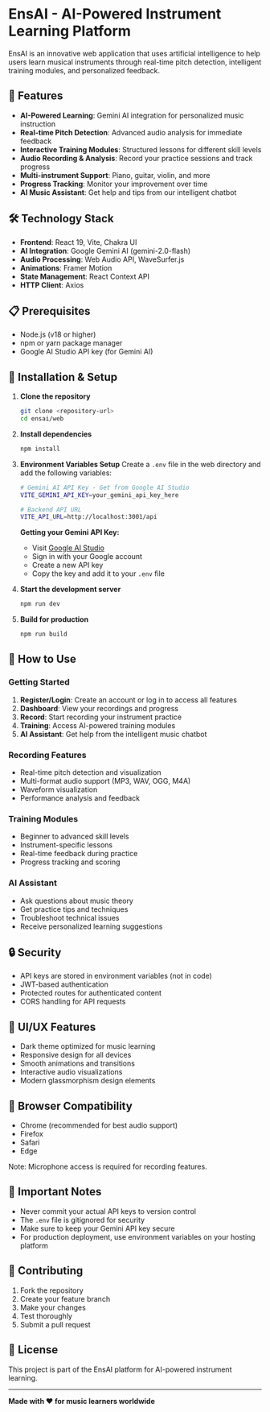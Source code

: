 # EnsAI - AI-Powered Instrument Learning Platform

EnsAI is an innovative web application that uses artificial intelligence to help users learn musical instruments through real-time pitch detection, intelligent training modules, and personalized feedback.

## 🚀 Features

- **AI-Powered Learning**: Gemini AI integration for personalized music instruction
- **Real-time Pitch Detection**: Advanced audio analysis for immediate feedback
- **Interactive Training Modules**: Structured lessons for different skill levels
- **Audio Recording & Analysis**: Record your practice sessions and track progress
- **Multi-instrument Support**: Piano, guitar, violin, and more
- **Progress Tracking**: Monitor your improvement over time
- **AI Music Assistant**: Get help and tips from our intelligent chatbot

## 🛠️ Technology Stack

- **Frontend**: React 19, Vite, Chakra UI
- **AI Integration**: Google Gemini AI (gemini-2.0-flash)
- **Audio Processing**: Web Audio API, WaveSurfer.js
- **Animations**: Framer Motion
- **State Management**: React Context API
- **HTTP Client**: Axios

## 📋 Prerequisites

- Node.js (v18 or higher)
- npm or yarn package manager
- Google AI Studio API key (for Gemini AI)

## 🔧 Installation & Setup

1. **Clone the repository**
   ```bash
   git clone <repository-url>
   cd ensai/web
   ```

2. **Install dependencies**
   ```bash
   npm install
   ```

3. **Environment Variables Setup**
   Create a `.env` file in the web directory and add the following variables:
   ```bash
   # Gemini AI API Key - Get from Google AI Studio
   VITE_GEMINI_API_KEY=your_gemini_api_key_here
   
   # Backend API URL
   VITE_API_URL=http://localhost:3001/api
   ```

   **Getting your Gemini API Key:**
   - Visit [Google AI Studio](https://aistudio.google.com/)
   - Sign in with your Google account
   - Create a new API key
   - Copy the key and add it to your `.env` file

4. **Start the development server**
   ```bash
   npm run dev
   ```

5. **Build for production**
   ```bash
   npm run build
   ```

## 🎵 How to Use

### Getting Started
1. **Register/Login**: Create an account or log in to access all features
2. **Dashboard**: View your recordings and progress
3. **Record**: Start recording your instrument practice
4. **Training**: Access AI-powered training modules
5. **AI Assistant**: Get help from the intelligent music chatbot

### Recording Features
- Real-time pitch detection and visualization
- Multi-format audio support (MP3, WAV, OGG, M4A)
- Waveform visualization
- Performance analysis and feedback

### Training Modules
- Beginner to advanced skill levels
- Instrument-specific lessons
- Real-time feedback during practice
- Progress tracking and scoring

### AI Assistant
- Ask questions about music theory
- Get practice tips and techniques
- Troubleshoot technical issues
- Receive personalized learning suggestions

## 🔒 Security

- API keys are stored in environment variables (not in code)
- JWT-based authentication
- Protected routes for authenticated content
- CORS handling for API requests

## 🎨 UI/UX Features

- Dark theme optimized for music learning
- Responsive design for all devices
- Smooth animations and transitions
- Interactive audio visualizations
- Modern glassmorphism design elements

## 📱 Browser Compatibility

- Chrome (recommended for best audio support)
- Firefox
- Safari
- Edge

Note: Microphone access is required for recording features.

## 🚫 Important Notes

- Never commit your actual API keys to version control
- The `.env` file is gitignored for security
- Make sure to keep your Gemini API key secure
- For production deployment, use environment variables on your hosting platform

## 🤝 Contributing

1. Fork the repository
2. Create your feature branch
3. Make your changes
4. Test thoroughly
5. Submit a pull request

## 📄 License

This project is part of the EnsAI platform for AI-powered instrument learning.

---

**Made with ❤️ for music learners worldwide** 